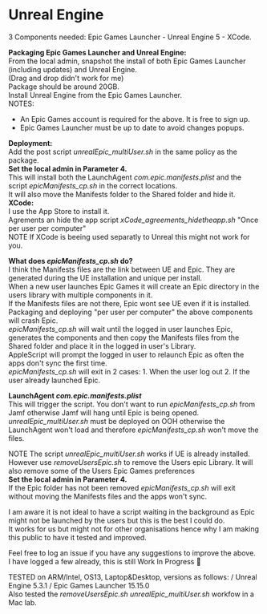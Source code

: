 # Unreal Engine

3 Components needed: Epic Games Launcher - Unreal Engine 5 - XCode.

**Packaging Epic Games Launcher and Unreal Engine:** \
From the local admin, snapshot the install of both Epic Games Launcher (including updates) and Unreal Engine. \
(Drag and drop didn't work for me) \
Package should be around 20GB. \
Install Unreal Engine from the Epic Games Launcher. \
NOTES:
- An Epic Games account is required for the above. It is free to sign up.
- Epic Games Launcher must be up to date to avoid changes popups.

**Deployment:** \
Add the post script _unrealEpic_multiUser.sh_ in the same policy as the package. \
**Set the local admin in Parameter 4.** \
This will install both the LaunchAgent _com.epic.manifests.plist_ and the script _epicManifests_cp.sh_ in the correct locations. \
It will also move the Manifests folder to the Shared folder and hide it. \
**XCode:** \
I use the App Store to install it. \
Agrements an hide the app script _xCode_agreements_hidetheapp.sh_ "Once per user per computer" \
NOTE If XCode is beeing used separatly to Unreal this might not work for you.

**What does _epicManifests_cp.sh_ do?** \
I think the Manifests files are the link between UE and Epic. They are generated during the UE installation and unique per install. \
When a new user launches Epic Games it will create an Epic directory in the users library with multiple components in it. \
If the Manifests files are not there, Epic wont see UE even if it is installed.
Packaging and deploying "per user per computer" the above components will crash Epic. \
_epicManifests_cp.sh_ will wait until the logged in user launches Epic, generates the components and then copy the Manifests files from the Shared folder and place it in the logged in user's Library. \
AppleScript will prompt the logged in user to relaunch Epic as often the apps don't sync the first time. \
_epicManifests_cp.sh_ will exit in 2 cases: 1. When the user log out 2. If the user already launched Epic.


**LaunchAgent _com.epic.manifests.plist_** \
This will trigger the script. You don't want to run _epicManifests_cp.sh_ from Jamf otherwise Jamf will hang until Epic is being opened.
_unrealEpic_multiUser.sh_ must be deployed on OOH otherwise the LaunchAgent won't load and therefore _epicManifests_cp.sh_ won't move the files.

NOTE The script _unrealEpic_multiUser.sh_ works if UE is already installed. \
However use _removeUsersEpic.sh_ to remove the Users epic Library. It will also remove some of the Users Epic Games preferences \
**Set the local admin in Parameter 4.** \
If the Epic folder has not been removed _epicManifests_cp.sh_ will exit without moving the Manifests files and the apps won't sync.

I am aware it is not ideal to have a script waiting in the background as Epic might not be launched by the users but this is the best I could do. \
It works for us but might not for other organisations hence why I am making this public to have it tested and improved.

Feel free to log an issue if you have any suggestions to improve the above. \
I have logged a few already, this is still Work In Progress 🙂

TESTED on ARM/Intel, OS13, Laptop&Desktop, versions as follows: / Unreal Engine 5.3.1 / Epic Games Launcher 15.15.0 \
Also tested the _removeUsersEpic.sh_ _unrealEpic_multiUser.sh_ workfow in a Mac lab.
